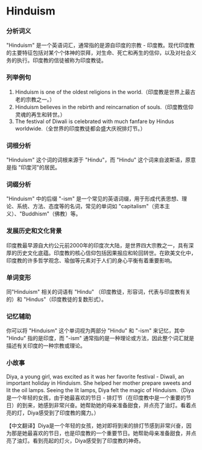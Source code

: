 # Hinduism

### 分析词义

  

"Hinduism" 是一个英语词汇，通常指的是源自印度的宗教 - 印度教。现代印度教的主要特征包括对某个个体神的崇拜，对生命、死亡和再生的信仰，以及对社会义务的执行。印度教的信徒被称为印度教徒。

  

### 列举例句

  

1.  Hinduism is one of the oldest religions in the world.（印度教是世界上最古老的宗教之一。）
2.  Hinduism believes in the rebirth and reincarnation of souls.（印度教信仰灵魂的再生和转世。）
3.  The festival of Diwali is celebrated with much fanfare by Hindus worldwide.（全世界的印度教徒都会盛大庆祝排灯节。）

  

### 词根分析

  

"Hinduism" 这个词的词根来源于 "Hindu"，而 "Hindu" 这个词来自波斯语，原意是指 "印度河"的居民。

  

### 词缀分析

  

"Hinduism" 中的后缀 "-ism" 是一个常见的英语词缀，用于形成代表思想、理论、系统、方法、态度等的名词，常见的单词如 "capitalism"（资本主义）、"Buddhism"（佛教）等。

  

### 发展历史和文化背景

  

印度教最早源自大约公元前2000年的印度次大陆，是世界四大宗教之一，具有深厚的历史文化底蕴。印度教的核心信仰包括因果报应和轮回转世。在欧美文化中，印度教的许多哲学观念、瑜伽等元素对于人们的身心平衡有着重要影响。

  

### 单词变形

  

同"Hinduism" 相关的词语有 "Hindu" （印度教徒，形容词，代表与印度教有关的）和 "Hindus"（印度教徒的复数形式）。

  

### 记忆辅助

  

你可以将 "Hinduism" 这个单词视为两部分 "Hindu" 和 "-ism" 来记忆，其中 "Hindu" 指的是印度，而 "-ism" 通常指的是一种理论或方法，因此整个词汇就是描述有关印度的一种宗教或理论。

  

### 小故事

  

Diya, a young girl, was excited as it was her favorite festival - Diwali, an important holiday in Hinduism. She helped her mother prepare sweets and lit the oil lamps. Seeing the lit lamps, Diya felt the magic of Hinduism.（Diya是一个年轻的女孩，由于她最喜欢的节日 - 排灯节（在印度教中是一个重要的节日）的到来，她感到非常兴奋。她帮助她的母亲准备甜食，并点亮了油灯。看着点亮的灯，Diya感受到了印度教的魔力。）

  

【中文翻译】Diya是一个年轻的女孩，她对即将到来的排灯节感到非常兴奋，因为那是她最喜欢的节日，也是印度教的一个重要节日。她帮助母亲准备甜食，并点亮了油灯。看到亮起的灯火，Diya感受到了印度教的神奇。
